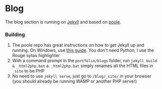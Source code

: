 # Blog

The blog section is running on [Jekyll](http://jekyllrb.com/) and based on [poole](https://github.com/poole/poole).

### Building

1. The poole repo has great instructions on how to get Jekyll up and running. On Windows, use [this guide](https://github.com/juthilo/run-jekyll-on-windows). You don't need Python, I use the Rouge sytax highlighter
2. With a command prompt in the `portfolio/blogs` folder, run `jekyll build & _html2php.bat`
  a. `_html2php.bat` simply renames all the HTML files in `_site` to be PHP
3. No need to use `jekyll serve`, just go to `/blog/_site/` in your browser (you should already be running WAMP or another PHP server)